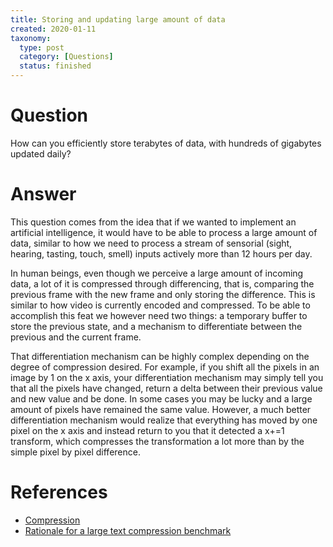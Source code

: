 ```yaml
---
title: Storing and updating large amount of data
created: 2020-01-11
taxonomy:
  type: post
  category: [Questions]
  status: finished
---
```


# Question
How can you efficiently store terabytes of data, with hundreds of gigabytes updated daily?

# Answer
This question comes from the idea that if we wanted to implement an artificial intelligence, it would have to be able to process a large amount of data, similar to how we need to process a stream of sensorial (sight, hearing, tasting, touch, smell) inputs actively more than 12 hours per day.

In human beings, even though we perceive a large amount of incoming data, a lot of it is compressed through differencing, that is, comparing the previous frame with the new frame and only storing the difference. This is similar to how video is currently encoded and compressed. To be able to accomplish this feat we however need two things: a temporary buffer to store the previous state, and a mechanism to differentiate between the previous and the current frame.

That differentiation mechanism can be highly complex depending on the degree of compression desired. For example, if you shift all the pixels in an image by 1 on the x axis, your differentiation mechanism may simply tell you that all the pixels have changed, return a delta between their previous value and new value and be done. In some cases you may be lucky and a large amount of pixels have remained the same value. However, a much better differentiation mechanism would realize that everything has moved by one pixel on the x axis and instead return to you that it detected a x+=1 transform, which compresses the transformation a lot more than by the simple pixel by pixel difference.

# References
* [Compression](../../../../agi/compression)
* [Rationale for a large text compression benchmark](https://cs.fit.edu/~mmahoney/compression/rationale.html)
